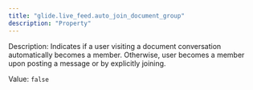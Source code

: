 ```yaml
---
title: "glide.live_feed.auto_join_document_group"
description: "Property"
---
```


Description: Indicates if a user visiting a document conversation automatically becomes a member. Otherwise, user becomes a member upon posting a message or by explicitly joining.

Value: `false`